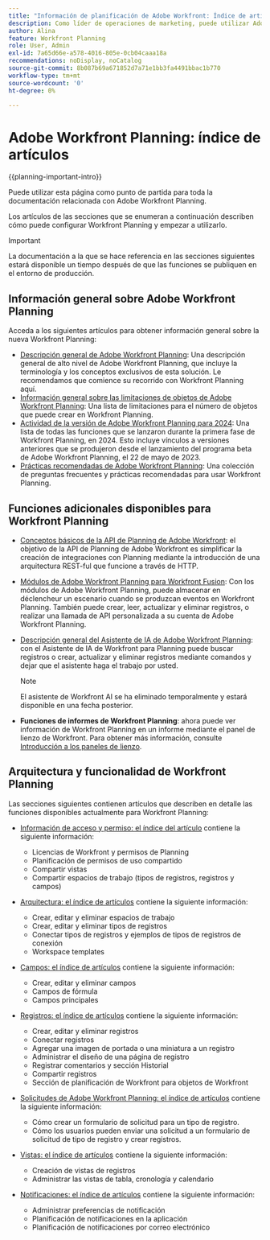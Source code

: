 ```yaml
---
title: "Información de planificación de Adobe Workfront: Índice de artículos"
description: Como líder de operaciones de marketing, puede utilizar Adobe Workfront Planning para organizar el trabajo en todo el ciclo de vida de marketing para todos sus equipos. Los artículos de esta sección describen cómo puede configurar las funcionalidades de planificación y cómo puede empezar a utilizarlas como parte de las operaciones de administración de campañas.
author: Alina
feature: Workfront Planning
role: User, Admin
exl-id: 7a65d66e-a578-4016-805e-0cb04caaa18a
recommendations: noDisplay, noCatalog
source-git-commit: 8b087b69a671852d7a71e1bb3fa4491bbac1b770
workflow-type: tm+mt
source-wordcount: '0'
ht-degree: 0%

---
```


# Adobe Workfront Planning: índice de artículos


{{planning-important-intro}}

Puede utilizar esta página como punto de partida para toda la documentación relacionada con Adobe Workfront Planning.

Los artículos de las secciones que se enumeran a continuación describen cómo puede configurar Workfront Planning y empezar a utilizarlo.

<!--consider removing the IMPORTANT below after GA-->

>[!IMPORTANT]
>
>La documentación a la que se hace referencia en las secciones siguientes estará disponible un tiempo después de que las funciones se publiquen en el entorno de producción.

## Información general sobre Adobe Workfront Planning

Acceda a los siguientes artículos para obtener información general sobre la nueva Workfront Planning:

* [Descripción general de Adobe Workfront Planning](/help/quicksilver/planning/general/planning-overview.md): Una descripción general de alto nivel de Adobe Workfront Planning, que incluye la terminología y los conceptos exclusivos de esta solución. Le recomendamos que comience su recorrido con Workfront Planning aquí.
* [Información general sobre las limitaciones de objetos de Adobe Workfront Planning](/help/quicksilver/planning/general/limitations-overview.md): Una lista de limitaciones para el número de objetos que puede crear en Workfront Planning.
* [Actividad de la versión de Adobe Workfront Planning para 2024](/help/quicksilver/planning/general/release-activity.md): Una lista de todas las funciones que se lanzaron durante la primera fase de Workfront Planning, en 2024. Esto incluye vínculos a versiones anteriores que se produjeron desde el lanzamiento del programa beta de Adobe Workfront Planning, el 22 de mayo de 2023.
* [Prácticas recomendadas de Adobe Workfront Planning](/help/quicksilver/planning/general/planning-best-practices.md): Una colección de preguntas frecuentes y prácticas recomendadas para usar Workfront Planning.

## Funciones adicionales disponibles para Workfront Planning

* [Conceptos básicos de la API de Planning de Adobe Workfront](/help/quicksilver/planning/general/planning-api-basics.md): el objetivo de la API de Planning de Adobe Workfront es simplificar la creación de integraciones con Planning mediante la introducción de una arquitectura REST-ful que funcione a través de HTTP.

* [Módulos de Adobe Workfront Planning para Workfront Fusion](/help/quicksilver/workfront-fusion/apps-and-their-modules/workfront-planning-modules.md): Con los módulos de Adobe Workfront Planning, puede almacenar en déclencheur un escenario cuando se produzcan eventos en Workfront Planning. También puede crear, leer, actualizar y eliminar registros, o realizar una llamada de API personalizada a su cuenta de Adobe Workfront Planning.

* [Descripción general del Asistente de IA de Adobe Workfront Planning](/help/quicksilver/planning/general/planning-ai-assistant-overview.md): con el Asistente de IA de Workfront para Planning puede buscar registros o crear, actualizar y eliminar registros mediante comandos y dejar que el asistente haga el trabajo por usted.

  >[!NOTE]
  >
  >    El asistente de Workfront AI se ha eliminado temporalmente y estará disponible en una fecha posterior.

* **Funciones de informes de Workfront Planning**: ahora puede ver información de Workfront Planning en un informe mediante el panel de lienzo de Workfront. Para obtener más información, consulte [Introducción a los paneles de lienzo](/help/quicksilver/reports-and-dashboards/canvas-dashboards/manage-canvas-dashboards/get-started-canvas-dashboards.md).

## Arquitectura y funcionalidad de Workfront Planning

Las secciones siguientes contienen artículos que describen en detalle las funciones disponibles actualmente para Workfront Planning:

* [Información de acceso y permiso: el índice del artículo](/help/quicksilver/planning/access/access-information.md) contiene la siguiente información:

   * Licencias de Workfront y permisos de Planning
   * Planificación de permisos de uso compartido
   * Compartir vistas
   * Compartir espacios de trabajo (tipos de registros, registros y campos)

* [Arquitectura: el índice de artículos](/help/quicksilver/planning/architecture/architecture-information.md) contiene la siguiente información:

   * Crear, editar y eliminar espacios de trabajo
   * Crear, editar y eliminar tipos de registros
   * Conectar tipos de registros y ejemplos de tipos de registros de conexión
   * Workspace templates

* [Campos: el índice de artículos](/help/quicksilver/planning/fields/fields-information.md) contiene la siguiente información:

   * Crear, editar y eliminar campos
   * Campos de fórmula
   * Campos principales

* [Registros: el índice de artículos](/help/quicksilver/planning/records/records-information.md) contiene la siguiente información:

   * Crear, editar y eliminar registros
   * Conectar registros
   * Agregar una imagen de portada o una miniatura a un registro
   * Administrar el diseño de una página de registro
   * Registrar comentarios y sección Historial
   * Compartir registros
   * Sección de planificación de Workfront para objetos de Workfront

* [Solicitudes de Adobe Workfront Planning: el índice de artículos](/help/quicksilver/planning/requests/requests-article-index.md) contiene la siguiente información:

   * Cómo crear un formulario de solicitud para un tipo de registro.
   * Cómo los usuarios pueden enviar una solicitud a un formulario de solicitud de tipo de registro y crear registros.

* [Vistas: el índice de artículos](/help/quicksilver/planning/views/views-information.md) contiene la siguiente información:

   * Creación de vistas de registros
   * Administrar las vistas de tabla, cronología y calendario

* [Notificaciones: el índice de artículos](/help/quicksilver/planning/notifications/notifications-information.md) contiene la siguiente información:

   * Administrar preferencias de notificación
   * Planificación de notificaciones en la aplicación
   * Planificación de notificaciones por correo electrónico

